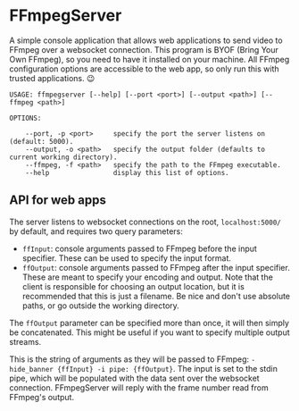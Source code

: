 # FFmpegServer

A simple console application that allows web applications to send video to FFmpeg over a websocket connection. This program is BYOF (Bring Your Own FFmpeg), so you need to have it installed on your machine. All FFmpeg configuration options are accessible to the web app, so only run this with trusted applications. 😉

```
USAGE: ffmpegserver [--help] [--port <port>] [--output <path>] [--ffmpeg <path>]

OPTIONS:

    --port, -p <port>     specify the port the server listens on (default: 5000).
    --output, -o <path>   specify the output folder (defaults to current working directory).
    --ffmpeg, -f <path>   specify the path to the FFmpeg executable.
    --help                display this list of options.
```

## API for web apps

The server listens to websocket connections on the root, `localhost:5000/` by default, and requires two query parameters:

- `ffInput`: console arguments passed to FFmpeg before the input specifier. These can be used to specify the input format.
- `ffOutput`: console arguments passed to FFmpeg after the input specifier. These are meant to specify your encoding and output. Note that the client is responsible for choosing an output location, but it is recommended that this is just a filename. Be nice and don't use absolute paths, or go outside the working directory.

The `ffOutput` parameter can be specified more than once, it will then simply be concatenated. This might be useful if you want to specify multiple output streams.

This is the string of arguments as they will be passed to FFmpeg: `-hide_banner {ffInput} -i pipe: {ffOutput}`. The input is set to the stdin pipe, which will be populated with the data sent over the websocket connection. FFmpegServer will reply with the frame number read from FFmpeg's output.
